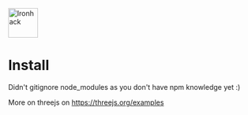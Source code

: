 <img src="https://raw.githubusercontent.com/webmad1019-1/w1d3-advanced-selectors-positioning-full-layout/master/img/ironhack.svg?sanitize=true" alt="Ironhack" width="60"/>

# Install

Didn't gitignore node_modules as you don't have npm knowledge yet :)

More on threejs on https://threejs.org/examples